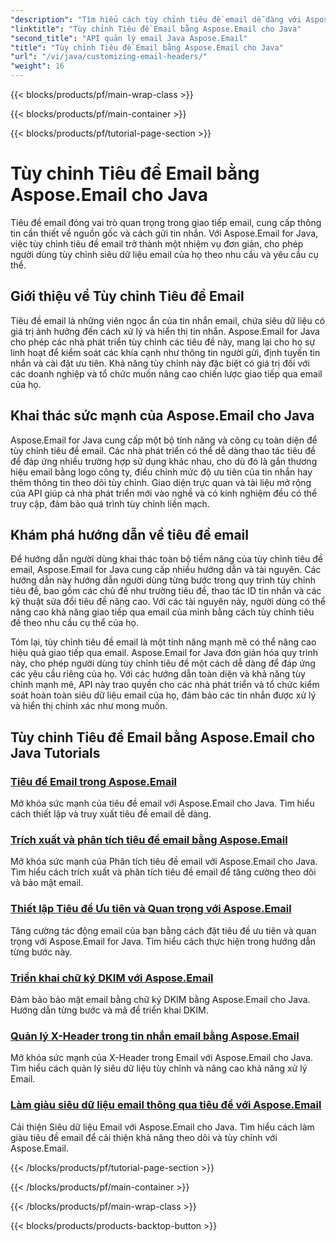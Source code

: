 ```yaml
---
"description": "Tìm hiểu cách tùy chỉnh tiêu đề email dễ dàng với Aspose.Email for Java. Khám phá hướng dẫn và khai thác sức mạnh của tùy chỉnh tiêu đề email."
"linktitle": "Tùy chỉnh Tiêu đề Email bằng Aspose.Email cho Java"
"second_title": "API quản lý email Java Aspose.Email"
"title": "Tùy chỉnh Tiêu đề Email bằng Aspose.Email cho Java"
"url": "/vi/java/customizing-email-headers/"
"weight": 16
---
```


{{< blocks/products/pf/main-wrap-class >}}

{{< blocks/products/pf/main-container >}}

{{< blocks/products/pf/tutorial-page-section >}}

# Tùy chỉnh Tiêu đề Email bằng Aspose.Email cho Java


Tiêu đề email đóng vai trò quan trọng trong giao tiếp email, cung cấp thông tin cần thiết về nguồn gốc và cách gửi tin nhắn. Với Aspose.Email for Java, việc tùy chỉnh tiêu đề email trở thành một nhiệm vụ đơn giản, cho phép người dùng tùy chỉnh siêu dữ liệu email của họ theo nhu cầu và yêu cầu cụ thể.

## Giới thiệu về Tùy chỉnh Tiêu đề Email

Tiêu đề email là những viên ngọc ẩn của tin nhắn email, chứa siêu dữ liệu có giá trị ảnh hưởng đến cách xử lý và hiển thị tin nhắn. Aspose.Email for Java cho phép các nhà phát triển tùy chỉnh các tiêu đề này, mang lại cho họ sự linh hoạt để kiểm soát các khía cạnh như thông tin người gửi, định tuyến tin nhắn và cài đặt ưu tiên. Khả năng tùy chỉnh này đặc biệt có giá trị đối với các doanh nghiệp và tổ chức muốn nâng cao chiến lược giao tiếp qua email của họ.

## Khai thác sức mạnh của Aspose.Email cho Java

Aspose.Email for Java cung cấp một bộ tính năng và công cụ toàn diện để tùy chỉnh tiêu đề email. Các nhà phát triển có thể dễ dàng thao tác tiêu đề để đáp ứng nhiều trường hợp sử dụng khác nhau, cho dù đó là gắn thương hiệu email bằng logo công ty, điều chỉnh mức độ ưu tiên của tin nhắn hay thêm thông tin theo dõi tùy chỉnh. Giao diện trực quan và tài liệu mở rộng của API giúp cả nhà phát triển mới vào nghề và có kinh nghiệm đều có thể truy cập, đảm bảo quá trình tùy chỉnh liền mạch.

## Khám phá hướng dẫn về tiêu đề email

Để hướng dẫn người dùng khai thác toàn bộ tiềm năng của tùy chỉnh tiêu đề email, Aspose.Email for Java cung cấp nhiều hướng dẫn và tài nguyên. Các hướng dẫn này hướng dẫn người dùng từng bước trong quy trình tùy chỉnh tiêu đề, bao gồm các chủ đề như trường tiêu đề, thao tác ID tin nhắn và các kỹ thuật sửa đổi tiêu đề nâng cao. Với các tài nguyên này, người dùng có thể nâng cao khả năng giao tiếp qua email của mình bằng cách tùy chỉnh tiêu đề theo nhu cầu cụ thể của họ.

Tóm lại, tùy chỉnh tiêu đề email là một tính năng mạnh mẽ có thể nâng cao hiệu quả giao tiếp qua email. Aspose.Email for Java đơn giản hóa quy trình này, cho phép người dùng tùy chỉnh tiêu đề một cách dễ dàng để đáp ứng các yêu cầu riêng của họ. Với các hướng dẫn toàn diện và khả năng tùy chỉnh mạnh mẽ, API này trao quyền cho các nhà phát triển và tổ chức kiểm soát hoàn toàn siêu dữ liệu email của họ, đảm bảo các tin nhắn được xử lý và hiển thị chính xác như mong muốn.

## Tùy chỉnh Tiêu đề Email bằng Aspose.Email cho Java Tutorials
### [Tiêu đề Email trong Aspose.Email](./email-headers/)
Mở khóa sức mạnh của tiêu đề email với Aspose.Email cho Java. Tìm hiểu cách thiết lập và truy xuất tiêu đề email dễ dàng.
### [Trích xuất và phân tích tiêu đề email bằng Aspose.Email](./extracting-and-analyzing-email-headers/)
Mở khóa sức mạnh của Phân tích tiêu đề email với Aspose.Email cho Java. Tìm hiểu cách trích xuất và phân tích tiêu đề email để tăng cường theo dõi và bảo mật email.
### [Thiết lập Tiêu đề Ưu tiên và Quan trọng với Aspose.Email](./setting-priority-and-importance-headers/)
Tăng cường tác động email của bạn bằng cách đặt tiêu đề ưu tiên và quan trọng với Aspose.Email for Java. Tìm hiểu cách thực hiện trong hướng dẫn từng bước này.
### [Triển khai chữ ký DKIM với Aspose.Email](./dkim-signatures-implementation/)
Đảm bảo bảo mật email bằng chữ ký DKIM bằng Aspose.Email cho Java. Hướng dẫn từng bước và mã để triển khai DKIM.
### [Quản lý X-Header trong tin nhắn email bằng Aspose.Email](./managing-x-headers-in-email-messages/)
Mở khóa sức mạnh của X-Header trong Email với Aspose.Email cho Java. Tìm hiểu cách quản lý siêu dữ liệu tùy chỉnh và nâng cao khả năng xử lý Email.
### [Làm giàu siêu dữ liệu email thông qua tiêu đề với Aspose.Email](./enriching-email-metadata-through-headers/)
Cải thiện Siêu dữ liệu Email với Aspose.Email cho Java. Tìm hiểu cách làm giàu tiêu đề email để cải thiện khả năng theo dõi và tùy chỉnh với Aspose.Email.

{{< /blocks/products/pf/tutorial-page-section >}}

{{< /blocks/products/pf/main-container >}}

{{< /blocks/products/pf/main-wrap-class >}}

{{< blocks/products/products-backtop-button >}}